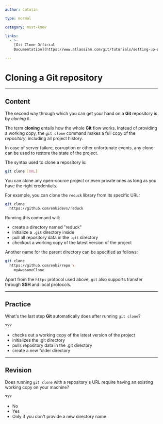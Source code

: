 ```yaml
---
author: catalin

type: normal

category: must-know

links:
  - >-
    [Git Clone Official
    Documentation](https://www.atlassian.com/git/tutorials/setting-up-a-repository/git-clone){website}

---
```


# Cloning a Git repository

---

## Content

The second way through which you can get your hand on a **Git** repository is by *cloning* it.

The term **cloning** entails how the whole **Git** flow works. Instead of providing a working copy, the `git clone` command makes a full copy of the *repository*, including all project history.

In case of server failure, corruption or other unfortunate events, any clone can be used to restore the state of the project.

The syntax used to clone a repository is:

```bash
git clone [URL]
```

You can clone any open-source project or even private ones as long as you have the right credentials.

For example, you can clone the `reduck` library from its specific URL:

```bash
git clone
  https://github.com/enkidevs/reduck
```

Running this command will:

- create a directory named "reduck"
- initialize a `.git` directory inside
- pull all repository data in the `.git` directory
- checkout a working copy of the latest version of the project

Another name for the parent directory can be specified as follows:

```bash
git clone 
  https://github.com/enki/repo \
    myAwesomeClone
```

Apart from the `https` protocol used above, `git` also supports transfer through **SSH** and local protocols.

---

## Practice

What's the last step **Git** automatically does after running `git clone`?

???

- checks out a working copy of the latest version of the project
- initializes the .git directory
- pulls repository data in the .git directory
- create a new folder directory

---

## Revision

Does running `git clone` with a repository's URL require having an existing working copy on your machine?

???

- No
- Yes
- Only if you don't provide a new directory name
